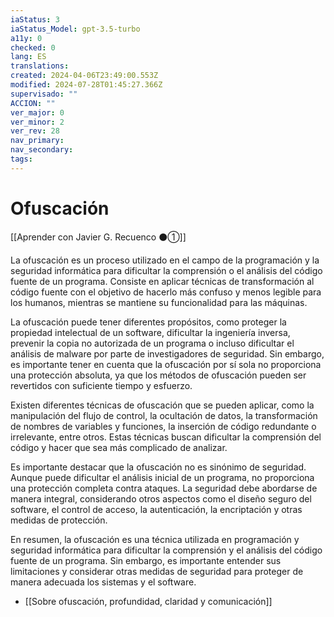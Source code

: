 ```yaml
---
iaStatus: 3
iaStatus_Model: gpt-3.5-turbo
a11y: 0
checked: 0
lang: ES
translations: 
created: 2024-04-06T23:49:00.553Z
modified: 2024-07-28T01:45:27.366Z
supervisado: ""
ACCION: ""
ver_major: 0
ver_minor: 2
ver_rev: 28
nav_primary: 
nav_secondary: 
tags:
---
```

# Ofuscación

[[Aprender con Javier G. Recuenco ⚫①]]

La ofuscación es un proceso utilizado en el campo de la programación y la seguridad informática para dificultar la comprensión o el análisis del código fuente de un programa. Consiste en aplicar técnicas de transformación al código fuente con el objetivo de hacerlo más confuso y menos legible para los humanos, mientras se mantiene su funcionalidad para las máquinas.

La ofuscación puede tener diferentes propósitos, como proteger la propiedad intelectual de un software, dificultar la ingeniería inversa, prevenir la copia no autorizada de un programa o incluso dificultar el análisis de malware por parte de investigadores de seguridad. Sin embargo, es importante tener en cuenta que la ofuscación por sí sola no proporciona una protección absoluta, ya que los métodos de ofuscación pueden ser revertidos con suficiente tiempo y esfuerzo.

Existen diferentes técnicas de ofuscación que se pueden aplicar, como la manipulación del flujo de control, la ocultación de datos, la transformación de nombres de variables y funciones, la inserción de código redundante o irrelevante, entre otros. Estas técnicas buscan dificultar la comprensión del código y hacer que sea más complicado de analizar.

Es importante destacar que la ofuscación no es sinónimo de seguridad. Aunque puede dificultar el análisis inicial de un programa, no proporciona una protección completa contra ataques. La seguridad debe abordarse de manera integral, considerando otros aspectos como el diseño seguro del software, el control de acceso, la autenticación, la encriptación y otras medidas de protección.

En resumen, la ofuscación es una técnica utilizada en programación y seguridad informática para dificultar la comprensión y el análisis del código fuente de un programa. Sin embargo, es importante entender sus limitaciones y considerar otras medidas de seguridad para proteger de manera adecuada los sistemas y el software.

* [[Sobre ofuscación, profundidad, claridad y comunicación]]